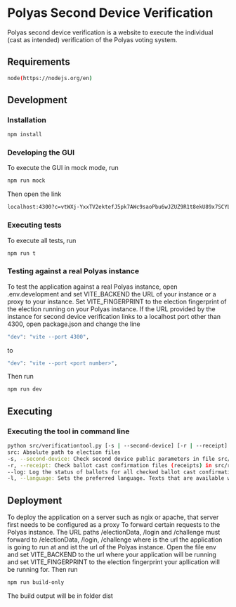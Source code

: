 # Polyas Second Device Verification

Polyas second device verification is a website to execute the individual (cast as intended) verification of the Polyas voting system.

## Requirements
```bash
node(https://nodejs.org/en)
```

## Development

### Installation
```bash
npm install
```

### Developing the GUI
To execute the GUI in mock mode, run
```bash
npm run mock
```
Then open the link
```bash
localhost:4300?c=vtWXj-YxxTV2ektefJ5pk7AWc9saoPbu6wJZUZ9R1t8ekU89x7SCYLcg8ODi3fHST4BTmAK97XN3XqWc&vid=voter8&nonce=4bf8cecf3fb4c4b4372005e13a53dce705123fab5b9e9288461e6d8fbf9644ea
```

### Executing tests
To execute all tests, run
```bash
npm run t
```

### Testing against a real Polyas instance
To test the application against a real Polyas instance, open .env.development and set VITE_BACKEND the URL of your instance or a proxy to your instance. Set VITE_FINGERPRINT to the election fingerprint of the election running on your Polyas instance. If the URL provided by the instance for second device verification links to a localhost port other than 4300, open package.json and change the line
```bash
"dev": "vite --port 4300",
```
to
```bash
"dev": "vite --port <port number>",
```
Then run 
```bash
npm run dev
```




## Executing
### Executing the tool in command line
```bash
python src/verificationtool.py [-s | --second-device] [-r | --receipt] [--log] [-l | --language lang] src
src: Absolute path to election files
-s, --second-device: Check second device public parameters in file src/second-device-public-parameters.json
-r, --receipt: Check ballot cast confirmation files (receipts) in src/receipts
--log: Log the status of ballots for all checked ballot cast confirmations
-l, --language: Sets the preferred language. Texts that are available will be displayed in the preferred language, other texts will be displayed in the default language

```

## Deployment
To deploy the application on a server such as ngix or apache, that server first needs to be configured as a proxy To forward certain requests to the Polyas instance. The URL paths <server>/electionData, <server>/login and <server>/challenge must forward to <polyas>/electionData, <polyas>/login, <polyas>/challenge where <backend> is the url the application is going to run at and <polyas> ist the url of the Polyas instance.
Open the file env and set VITE_BACKEND to the url where your application will be running and set VITE_FINGERPRINT to the election fingerprint your apllication will be running for.
Then run
```bash
npm run build-only
```
The build output will be in folder dist

